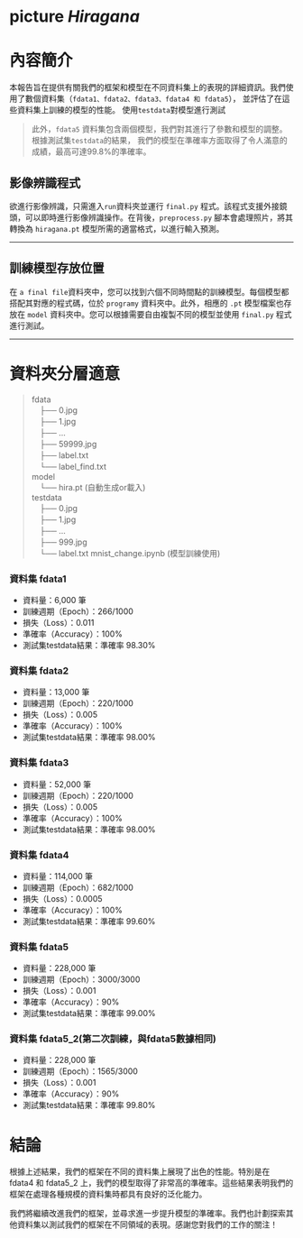 # picture _Hiragana_

# 內容簡介

本報告旨在提供有關我們的框架和模型在不同資料集上的表現的詳細資訊。我們使用了數個資料集（`fdata1、fdata2、fdata3、fdata4 和 fdata5`），
並評估了在這些資料集上訓練的模型的性能。
使用`testdata`對模型進行測試

> 此外，`fdata5` 資料集包含兩個模型，我們對其進行了參數和模型的調整。根據測試集`testdata`的結果，
我們的模型在準確率方面取得了令人滿意的成績，最高可達99.8%的準確率。

## 影像辨識程式

欲進行影像辨識，只需進入`run`資料夾並運行 `final.py` 程式。該程式支援外接鏡頭，可以即時進行影像辨識操作。在背後，`preprocess.py` 腳本會處理照片，將其轉換為 `hiragana.pt` 模型所需的適當格式，以進行輸入預測。

---

## 訓練模型存放位置

在 `a final file`資料夾中，您可以找到六個不同時間點的訓練模型。每個模型都搭配其對應的程式碼，位於 `programy` 資料夾中。此外，相應的 `.pt` 模型檔案也存放在 `model` 資料夾中。您可以根據需要自由複製不同的模型並使用 `final.py` 程式進行測試。

---

# 資料夾分層適意

> fdata    
> 　├── 0.jpg   
> 　├── 1.jpg  
> 　├── ...   
> 　├── 59999.jpg   
> 　├── label.txt   
> 　└── label_find.txt   
> model   
> 　└── hira.pt (自動生成or載入)   
> testdata   
> 　├── 0.jpg   
> 　├── 1.jpg  
> 　├── ...   
> 　├── 999.jpg   
> 　└── label.txt 
> mnist_change.ipynb (模型訓練使用)   

### 資料集 fdata1

- 資料量：6,000 筆
- 訓練週期（Epoch）：266/1000
- 損失（Loss）：0.011
- 準確率（Accuracy）：100%
- 測試集testdata結果：準確率 98.30%

### 資料集 fdata2

- 資料量：13,000 筆
- 訓練週期（Epoch）：220/1000
- 損失（Loss）：0.005
- 準確率（Accuracy）：100%
- 測試集testdata結果：準確率 98.00%

### 資料集 fdata3

- 資料量：52,000 筆
- 訓練週期（Epoch）：220/1000
- 損失（Loss）：0.005
- 準確率（Accuracy）：100%
- 測試集testdata結果：準確率 98.00%

### 資料集 fdata4

- 資料量：114,000 筆
- 訓練週期（Epoch）：682/1000
- 損失（Loss）：0.0005
- 準確率（Accuracy）：100%
- 測試集testdata結果：準確率 99.60%

### 資料集 fdata5

- 資料量：228,000 筆
- 訓練週期（Epoch）：3000/3000
- 損失（Loss）：0.001
- 準確率（Accuracy）：90%
- 測試集testdata結果：準確率 99.00%

### 資料集 fdata5_2(第二次訓練，與fdata5數據相同)

- 資料量：228,000 筆
- 訓練週期（Epoch）：1565/3000
- 損失（Loss）：0.001
- 準確率（Accuracy）：90%
- 測試集testdata結果：準確率 99.80%

# 結論
根據上述結果，我們的框架在不同的資料集上展現了出色的性能。特別是在 fdata4 和 fdata5_2 上，我們的模型取得了非常高的準確率。這些結果表明我們的框架在處理各種規模的資料集時都具有良好的泛化能力。

我們將繼續改進我們的框架，並尋求進一步提升模型的準確率。我們也計劃探索其他資料集以測試我們的框架在不同領域的表現。感謝您對我們的工作的關注！


